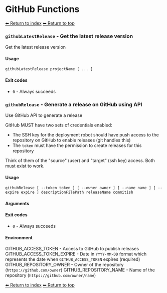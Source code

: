 # GitHub Functions

[⬅ Return to index](index.md)
[⬅ Return to top](../index.md)


### `githubLatestRelease` - Get the latest release version

Get the latest release version

#### Usage

    githubLatestRelease projectName [ ... ]
    

#### Exit codes

- `0` - Always succeeds

### `githubRelease` - Generate a release on GitHub using API

Use GitHub API to generate a release

GitHub MUST have two sets of credentials enabled:

- The SSH key for the deployment robot should have push access to the repository on GitHub to enable releases (git handles this)
- The `token` must have the permission to create releases for this repository

Think of them of the "source" (user) and "target" (ssh key) access. Both must exist to work.

#### Usage

    githubRelease [ --token token ] [ --owner owner ] [ --name name ] [ --expire expire ] descriptionFilePath releaseName commitish
    

#### Arguments



#### Exit codes

- `0` - Always succeeds

#### Environment

GITHUB_ACCESS_TOKEN - Access to GitHub to publish releases
GITHUB_ACCESS_TOKEN_EXPIRE - Date in `YYYY-MM-DD` format which represents the date when `GITHUB_ACCESS_TOKEN` expires (required)
GITHUB_REPOSITORY_OWNER - Owner of the repository (`https://github.com/owner`)
GITHUB_REPOSITORY_NAME - Name of the repository (`https://github.com/owner/name`)

[⬅ Return to index](index.md)
[⬅ Return to top](../index.md)
